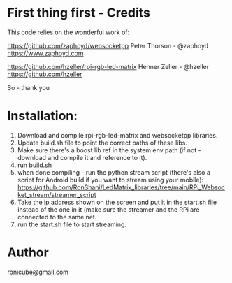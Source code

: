 # <b> First thing first - Credits </b>
This code relies on the wonderful work of:

https://github.com/zaphoyd/websocketpp
Peter Thorson - @zaphoyd https://www.zaphoyd.com

https://github.com/hzeller/rpi-rgb-led-matrix
Henner Zeller - @hzeller https://github.com/hzeller

So - thank you

# Installation:
1. Download and compile rpi-rgb-led-matrix and websocketpp libraries.
2. Update build.sh file to point the correct paths of these libs.
3. Make sure there's a boost lib ref in the system env path (if not - download and compile it and reference to it).
4. run build.sh
5. when done compiling - run the python stream script (there's also a script for Android build if you want to stream using your mobile):
https://github.com/RonShani/LedMatrix_libraries/tree/main/RPi_Websocket_stream/streamer_script
6. Take the ip address shown on the screen and put it in the start.sh file instead of the one in it (make sure the streamer and the RPi are connected to the same net.
7. run the start.sh file to start streaming.

# Author
ronicube@gmail.com

